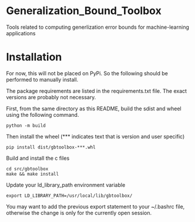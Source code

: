 # Generalization_Bound_Toolbox

Tools related to computing generlization error bounds for machine-learning applications


# Installation

For now, this will not be placed on PyPi. So the following should be performed to manually install. 

The package requirements are listed in the requirements.txt file. The exact versions are probably not necessary.

First, from the same directory as this README, build the sdist and wheel using the following command.

    python -m build

Then install the wheel (*** indicates text that is version and user specific)

    pip install dist/gbtoolbox-***.whl

Build and install the c files

    cd src/gbtoolbox
    make && make install

Update your ld_library_path environment variable

    export LD_LIBRARY_PATH=/usr/local/lib/gbtoolbox/

You may want to add the previous export statement to your ~/.bashrc file, otherwise the change is only for the currently open session. 





